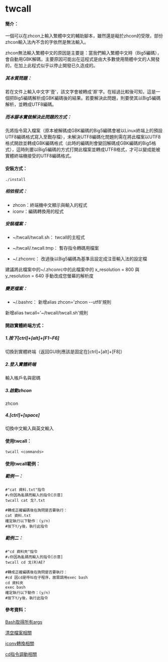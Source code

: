 # twcall
#### 簡介：
一個可以在zhcon上輸入繁體中文的輔助腳本，雖然還是礙於zhcon的受限，部份zhcon輸入法內不含的字依然是無法輸入。

zhcon無法輸入繁體中文的原因是主要是：當我們輸入繁體中文時（Big5編碼），會自動用GBK解碼，主要原因可能出在這程式是由大多數使用簡體中文的人開發的，在加上此程式似乎以停止開發已久造成的。

##### 其本質問題：
若在文件上輸入中文字'壹'，該文字會被轉成'滁'字。在經過比較後可知，這是一個把Big5編碼解析成GBK編碼後的結果。若要解決此問題，則要使其以Big5編碼解析，並轉成UTF8編碼。

##### 而本腳本實做解決此問題的方式：
先將指令寫入檔案（原本被解碼成GBK編碼的Big5編碼會被以Linux終端上的預設UTF8編碼格式寫入至戰存檔），未解決UTF8編碼化問題則需在將此檔案以UTF8格式開啟並轉成GBK編碼格式（此時的編碼則會變回解碼成GBK編碼的Big5格式），這時則要以Big5編碼的方式打開此檔案並轉成UTF8格式，才可以變成能被實體終端機接受的UTF8編碼格式。

#### 安裝方式：
```
./install
```

##### 相依程式：
* zhcon：終端機中文顯示與輸入的程式
* iconv：編碼轉換用的程式

##### 安裝檔案：
* ~/twcall/twcall.sh：
twcall的主程式

* ~/twcall/.twcall.tmp：
暫存指令轉碼用檔案

* ~/.zhconrc：
改過後以Big5編碼為基準且設定成注音輸入法的設定檔

建議將此檔案中的~/.zhconrc中的此檔案中的 x_resolution = 800 與 y_resolution = 640 手動改成您螢幕的解析度


##### 變更檔案：
* ~/.bashrc：
新增alias zhcon='zhcon --utf8'規則

新增alias twcall='~/twcall/twcall.sh'規則

#### 開啟實體終端方式：

##### 1.按下[ctrl]+[alt]+[F1~F6]
切換到實體終端（返回GUI則應該是固定在[ctrl]+[alt]+[F8]）

##### 2.登入實體終端
輸入帳戶名與密碼

##### 3.啟動zhcon
zhcon

##### 4.[ctrl]+[space]
切換中文輸入與英文輸入

#### 使用twcall：
```
twcall <commands>
```

#### 使用twcall範例：

##### 範例一：
```
#"cat 資料.txt"指令
#↓你因為亂碼而輸入的指令[示意]
twcall cat 戈?.txt

#轉成正確編碼後在詢問是否要執行：
cat 資料.txt
確定執行以下動作：(y/n)
#按下Y/y後，執行此指令
```
##### 範例二：
```
#"cd 資料夾"指令
#↓你因為亂碼而輸入的指令[示意]
twcall cd 戈(R)AE?

#轉成正確編碼後在詢問是否要執行：
#cd 因cd是呼叫在子程序，故需調用exec bash
cd 資料夾
exec bash
確定執行以下動作：(y/n)
#按下Y/y後，執行此指令

```

#### 參考資料：
[Bash取得所有args](https://stackoverflow.com/questions/4824590/propagate-all-arguments-in-a-bash-shell-script)

[清空檔案相關](https://blog.longwin.com.tw/2013/03/bash-shell-set-file-null-2013)

[iconv轉換相關](https://blog.csdn.net/a280606790/article/details/8504133)

[cd指令調動相關](https://askubuntu.com/questions/84279/how-to-change-directory-using-script)

